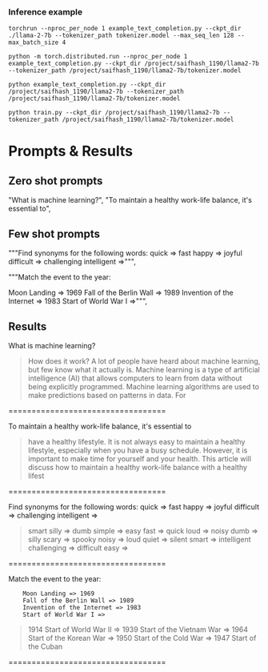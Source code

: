 ### Inference example
```
torchrun --nproc_per_node 1 example_text_completion.py --ckpt_dir ./llama-2-7b --tokenizer_path tokenizer.model --max_seq_len 128 --max_batch_size 4
```

```
python -m torch.distributed.run --nproc_per_node 1 example_text_completion.py --ckpt_dir /project/saifhash_1190/llama2-7b --tokenizer_path /project/saifhash_1190/llama2-7b/tokenizer.model
```

```
python example_text_completion.py --ckpt_dir /project/saifhash_1190/llama2-7b --tokenizer_path /project/saifhash_1190/llama2-7b/tokenizer.model
```

```
python train.py --ckpt_dir /project/saifhash_1190/llama2-7b --tokenizer_path /project/saifhash_1190/llama2-7b/tokenizer.model
```

# Prompts & Results
## Zero shot prompts
"What is machine learning?",
"To maintain a healthy work-life balance, it's essential to",

## Few shot prompts
"""Find synonyms for the following words:
quick => fast
happy => joyful
difficult => challenging
intelligent =>""",

"""Match the event to the year:

Moon Landing => 1969
Fall of the Berlin Wall => 1989
Invention of the Internet => 1983
Start of World War I =>""",

## Results
What is machine learning?
> How does it work?
A lot of people have heard about machine learning, but few know what it actually is. Machine learning is a type of artificial intelligence (AI) that allows computers to learn from data without being explicitly programmed.
Machine learning algorithms are used to make predictions based on patterns in data. For

==================================

To maintain a healthy work-life balance, it's essential to
> have a healthy lifestyle. It is not always easy to maintain a healthy lifestyle, especially when you have a busy schedule. However, it is important to make time for yourself and your health. This article will discuss how to maintain a healthy work-life balance with a healthy lifest

==================================

Find synonyms for the following words:
        quick => fast
        happy => joyful
        difficult => challenging
        intelligent =>
> smart
        silly => dumb
        simple => easy
        fast => quick
        loud => noisy
        dumb => silly
        scary => spooky
        noisy => loud
        quiet => silent
        smart => intelligent
        challenging => difficult
        easy =>

==================================

Match the event to the year:

        Moon Landing => 1969
        Fall of the Berlin Wall => 1989
        Invention of the Internet => 1983
        Start of World War I =>
> 1914
        Start of World War II => 1939
        Start of the Vietnam War => 1964
        Start of the Korean War => 1950
        Start of the Cold War => 1947
        Start of the Cuban

==================================